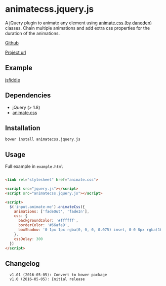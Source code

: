 # animatecss.jquery.js

A jQuery plugin to animate any element using [animate.css (by daneden)](https://daneden.github.io/animate.css/) classes. Chain multiple animations and add extra css properties for the duration of the animations.

[Github](https://github.com/jarvelov/animatecss.jquery.js)

[Project url](https://tobias.jarvelov.se/portfolio/animatecss.jquery.js/)

## Example

[jsfiddle](https://jsfiddle.net/jarvelov/sef7rdcg/)

## Dependencies

 * jQuery (> 1.8)
 * [animate.css](https://daneden.github.io/animate.css/)

## Installation

`bower install animatecss.jquery.js`

## Usage

Full example in `example.html`

```html

<link rel="stylesheet" href="animate.css">

<script src="jquery.js"></script>
<script src="animatecss.jquery.js"></script>

<script>
  $('input.animate-me').animateCss({
    animations: ['fadeOut', 'fadeIn'],
    css: {
      backgroundColor: '#ffffff',
      borderColor: '#66afe9',
      boxShadow: '0 1px 1px rgba(0, 0, 0, 0.075) inset, 0 0 8px rgba(102,175,233, 0.6)'
    },
    cssDelay: 300
  })
</script>
```

## Changelog
```
  v1.01 (2016-05-05): Convert to bower package
  v1.0 (2016-05-05): Initial release
```